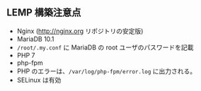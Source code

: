 ## LEMP 構築注意点
- Nginx (http://nginx.org リポジトリの安定版)
- MariaDB 10.1
- `/root/.my.conf` に MariaDB の root ユーザのパスワードを記載
- PHP 7
- php-fpm
- PHP のエラーは、`/var/log/php-fpm/error.log` に出力される。
- SELinux は有効
